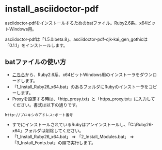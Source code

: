 # install_asciidoctor-pdf

asciidoctor-pdfをインストールするためのbatファイル。Ruby2.6系、x64ビットWindows用。

asciidoctor-pdfは「1.5.0.beta.8」、asciidoctor-pdf-cjk-kai_gen_gothicは「0.1.1」をインストールします。

## batファイルの使い方

* [こちら](https://rubyinstaller.org/downloads/)から、Ruby2.6系、x64ビットWindows用のインストーラをダウンロードします。
* 「1_Install_Ruby26_x64.bat」のあるフォルダにRubyのインストーラをコピーします。
* Proxyを設定する時は、「http_prosy.txt」と「https_proxy.txt」に入力してください。書式は以下の通りです。

```
http://プロキシのアドレス:ポート番号
```

* すでにインストールされているRubyはアンインストールし、「C:\Ruby26-x64」フォルダは削除してください。
* 「1_Install_Ruby26_x64.bat」 ⇒ 「2_Install_Modules.bat」 ⇒ 「3_Install_Fonts.bat」の順で実行します。